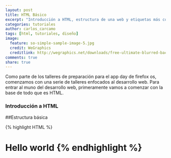 ```yaml
---
layout: post
title: HTML Básico
excerpt: "Introducción a HTML, estructura de una web y etiquetas más comunes."
categories: tutoriales
author: carlos_carcamo
tags: [html, tutoriales, diseño]
image:
  feature: so-simple-sample-image-5.jpg
  credit: WeGraphics
  creditlink: http://wegraphics.net/downloads/free-ultimate-blurred-background-pack/
comments: true
share: true
---
```


Como parte de los talleres de preparación para el app day de firefox os, comenzamos con una serie de talleres
enfocados al desarrollo web.
Para entrar al muno del desarrollo web, primeramente vamos a comenzar con la base de todo que es HTML.

### Introducción a HTML

##Estructura básica

{% highlight HTML %}
<html>
  <head>
    <title>hello world</title>
  </head>
  <body>
    <h1>Hello world</html>
  </body>
</html>
{% endhighlight %}
